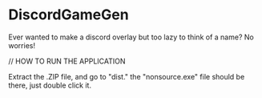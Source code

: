 # DiscordGameGen
Ever wanted to make a discord overlay but too lazy to think of a name? No worries!

// HOW TO RUN THE APPLICATION

Extract the .ZIP file, and go to "dist." the "nonsource.exe" file should be there, just double click it.
